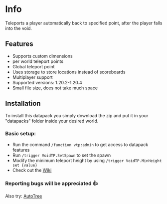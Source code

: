 # Info
Teleports a player automatically back to specified point, after the player falls into the void.

## Features
- Supports custom dimensions
- per world teleport points
- Global teleport point
- Uses storage to store locations instead of scoreboards
- Multiplayer support
- Supported versions: 1.20.2-1.20.4
- Small file size, does not take much space

## Installation
To install this datapack you simply download the zip and put it in your "datapacks" folder inside your desired world.

### Basic setup:
- Run the command ```/function vtp:admin``` to get access to datapack features
- Run ```/trigger VoidTP.SetSpawn``` to set the spawn
- Modify the  minimum teleport height by using ```/trigger VoidTP.MinHeight set {value}```
- Check out the [Wiki](https://github.com/Phero-Network/VoidTP/wiki)

### Reporting bugs will be appreciated 👍

Also try: [AutoTree](https://modrinth.com/datapack/auto-tree)